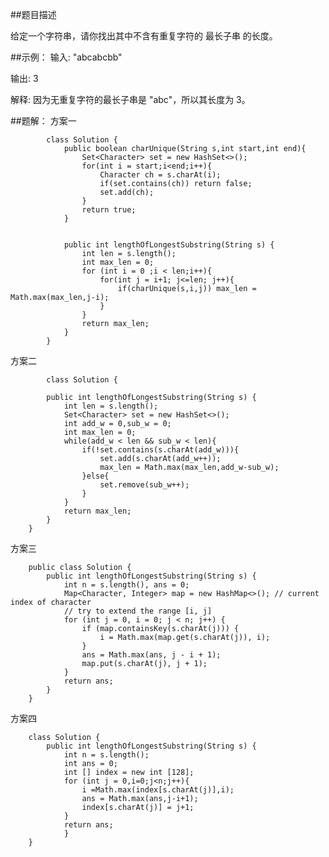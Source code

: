##题目描述

给定一个字符串，请你找出其中不含有重复字符的 最长子串 的长度。

##示例：
输入: "abcabcbb"

输出: 3 

解释: 因为无重复字符的最长子串是 "abc"，所以其长度为 3。

##题解：
方案一

            class Solution {
                public boolean charUnique(String s,int start,int end){
                    Set<Character> set = new HashSet<>();
                    for(int i = start;i<end;i++){
                        Character ch = s.charAt(i);
                        if(set.contains(ch)) return false;
                        set.add(ch);
                    }
                    return true;
                } 
            
                
                public int lengthOfLongestSubstring(String s) {
                    int len = s.length();
                    int max_len = 0;
                    for (int i = 0 ;i < len;i++){
                        for(int j = i+1; j<=len; j++){
                            if(charUnique(s,i,j)) max_len = Math.max(max_len,j-i);                    
                        }
                    }
                    return max_len;
                }
            }
            
            
方案二

            class Solution {
            
            public int lengthOfLongestSubstring(String s) {
                int len = s.length();
                Set<Character> set = new HashSet<>();
                int add_w = 0,sub_w = 0;
                int max_len = 0;
                while(add_w < len && sub_w < len){
                    if(!set.contains(s.charAt(add_w))){
                        set.add(s.charAt(add_w++));
                        max_len = Math.max(max_len,add_w-sub_w);
                    }else{
                        set.remove(sub_w++);
                    }
                }
                return max_len;
            }
        }
        

方案三
        
        public class Solution {
            public int lengthOfLongestSubstring(String s) {
                int n = s.length(), ans = 0;
                Map<Character, Integer> map = new HashMap<>(); // current index of character
                // try to extend the range [i, j]
                for (int j = 0, i = 0; j < n; j++) {
                    if (map.containsKey(s.charAt(j))) {
                        i = Math.max(map.get(s.charAt(j)), i);
                    }
                    ans = Math.max(ans, j - i + 1);
                    map.put(s.charAt(j), j + 1);
                }
                return ans;
            }
        }
        
方案四
   
        class Solution {
            public int lengthOfLongestSubstring(String s) {
                int n = s.length();
                int ans = 0;
                int [] index = new int [128];
                for (int j = 0,i=0;j<n;j++){
                    i =Math.max(index[s.charAt(j)],i);
                    ans = Math.max(ans,j-i+1);
                    index[s.charAt(j)] = j+1;
                }
                return ans;
                }
        }